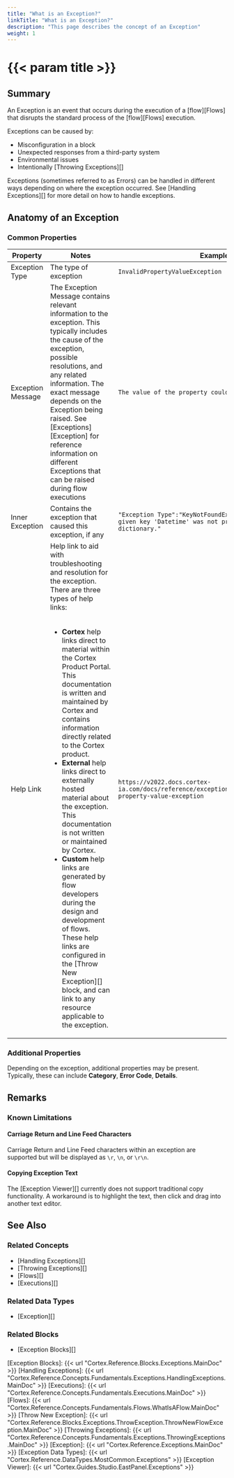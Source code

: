 ```yaml
---
title: "What is an Exception?"
linkTitle: "What is an Exception?"
description: "This page describes the concept of an Exception"
weight: 1
---
```


# {{< param title >}}

## Summary

An Exception is an event that occurs during the execution of a [flow][Flows] that disrupts the standard process of the [flow][Flows] execution.

Exceptions can be caused by:

- Misconfiguration in a block
- Unexpected responses from a third-party system
- Environmental issues
- Intentionally [Throwing Exceptions][]

Exceptions (sometimes referred to as Errors) can be handled in different ways depending on where the exception occurred. See [Handling Exceptions][] for more detail on how to handle exceptions.

## Anatomy of an Exception

### Common Properties

| Property | Notes | Example |
|---------|---------|---------|
| Exception Type | The type of exception | `InvalidPropertyValueException`
| Exception Message | The Exception Message contains relevant information to the exception. This typically includes the cause of the exception, possible resolutions, and any related information. The exact message depends on the Exception being raised. See [Exceptions][Exception] for reference information on different Exceptions that can be raised during flow executions | `The value of the property could not be evaluated.`
| Inner Exception | Contains the exception that caused this exception, if any | `"Exception Type":"KeyNotFoundException","Message":"The given key 'Datetime' was not present in the dictionary."`|
| Help Link | Help link to aid with troubleshooting and resolution for the exception. There are three types of help links:</br></br><ul><li>**Cortex** help links direct to material within the Cortex Product Portal. This documentation is written and maintained by Cortex and contains information directly related to the Cortex product.</li><li>**External** help links direct to externally hosted material about the exception. This documentation is not written or maintained by Cortex.</li><li>**Custom** help links are generated by flow developers during the design and development of flows. These help links are configured in the [Throw New Exception][] block, and can link to any resource applicable to the exception.</li></ul> | `https://v2022.docs.cortex-ia.com/docs/reference/exceptions/flows/blocks/invalid-property-value-exception` |

### Additional Properties

Depending on the exception, additional properties may be present. Typically, these can include **Category**, **Error Code**, **Details**.

## Remarks

### Known Limitations

#### Carriage Return and Line Feed Characters

Carriage Return and Line Feed characters within an exception are supported but will be displayed as `\r`, `\n`, or `\r\n`.

#### Copying Exception Text

The [Exception Viewer][] currently does not support traditional copy functionality. A workaround is to highlight the text, then click and drag into another text editor.

## See Also

### Related Concepts

- [Handling Exceptions][]
- [Throwing Exceptions][]
- [Flows][]
- [Executions][]

### Related Data Types

- [Exception][]

### Related Blocks

- [Exception Blocks][]

[Exception Blocks]: {{< url "Cortex.Reference.Blocks.Exceptions.MainDoc" >}}
[Handling Exceptions]: {{< url "Cortex.Reference.Concepts.Fundamentals.Exceptions.HandlingExceptions.MainDoc" >}}
[Executions]: {{< url "Cortex.Reference.Concepts.Fundamentals.Executions.MainDoc" >}}
[Flows]: {{< url "Cortex.Reference.Concepts.Fundamentals.Flows.WhatIsAFlow.MainDoc" >}}
[Throw New Exception]: {{< url "Cortex.Reference.Blocks.Exceptions.ThrowException.ThrowNewFlowException.MainDoc" >}}
[Throwing Exceptions]: {{< url "Cortex.Reference.Concepts.Fundamentals.Exceptions.ThrowingExceptions.MainDoc" >}}
[Exception]: {{< url "Cortex.Reference.Exceptions.MainDoc" >}}
[Exception Data Types]: {{< url "Cortex.Reference.DataTypes.MostCommon.Exceptions" >}}
[Exception Viewer]: {{< url "Cortex.Guides.Studio.EastPanel.Exceptions" >}}
